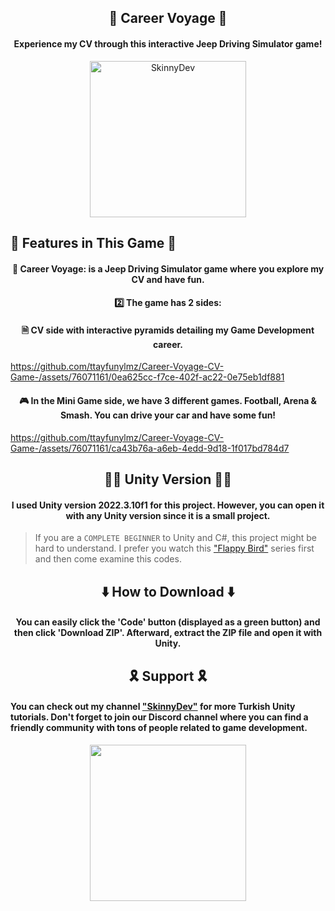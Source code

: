 <h2 align="center">🚗 Career Voyage 🚗</h2>
<h4 align="center">Experience my CV through this interactive Jeep Driving Simulator game!</h4>

<div align="center">
  <img src="https://github.com/ttayfunylmz/Career-Voyage-CV-Game-/assets/76071161/96f8f43c-8315-4dd7-96ec-68cc3a6b5cad" width="250" alt="SkinnyDev">
</div>


<h2 align="">🐧 Features in This Game 🐧</h2>

<h4 align="center">🚗 <strong>Career Voyage:</strong> is a Jeep Driving Simulator game where you explore my CV and have fun.</h4>
<h4 align="center">2️⃣ The game has 2 sides:</h4>

<h4 align="center">🗎 CV side with interactive pyramids detailing my Game Development career.</h4>

https://github.com/ttayfunylmz/Career-Voyage-CV-Game-/assets/76071161/0ea625cc-f7ce-402f-ac22-0e75eb1df881

<h4 align="center">🎮 In the Mini Game side, we have 3 different games. Football, Arena & Smash. You can drive your car and have some fun!</h4>

https://github.com/ttayfunylmz/Career-Voyage-CV-Game-/assets/76071161/ca43b76a-a6eb-4edd-9d18-1f017bd784d7

<h2 align="center">👨‍💻 Unity Version 👨‍💻</h2>
<h4 align="center">I used Unity version <b>2022.3.10f1</b> for this project. However, you can open it with any Unity version since it is a small project.</h4>

> If you are a `COMPLETE BEGINNER` to Unity and C#, this project might be hard to understand. I prefer you watch this <a href="https://www.youtube.com/watch?v=R6oUq_Tr04g&list=PLWcP9q-zO2JqoH-_O8v4huhQYjA0oYIPa">"Flappy Bird"</a> series first and then come examine this codes.

<h2 align="center">⬇️ How to Download ⬇️</h2>

<h4 align="center">You can easily click the 'Code' button (displayed as a green button) and then click 'Download ZIP'. Afterward, extract the ZIP file and open it with Unity.</h4>

<h2 align="center">🎗️ Support 🎗️</h2>
<h4>You can check out my channel <a href="https://www.youtube.com/@skinnydev" target="_blank">"SkinnyDev"</a>  for more Turkish Unity tutorials. Don't forget to join our Discord channel where you can find a friendly community with tons of people related to game development.</h4>
<div align="center">
  <a href="https://discord.gg/WMaqkSUHaU">
  	<img src="https://www.freepnglogos.com/uploads/discord-logo-png/discord-branding-2.png" width="250">
  </a>
</div>
